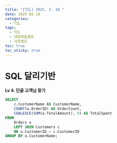 ```yaml
---
title: "[TIL] 2025. 2. 10."
date: 2025-02-10
categories:
  - TIL
tags:
  - TIL
  - 내일배움캠프
  - 사전캠프
toc: true
toc_sticky: true
---
```

# SQL 달리기반

**Lv 4. 단골 고객님 찾기**

```sql
SELECT 
	c.CustomerName AS CustomerName,
	COUNT(o.OrderID) AS OrderCount, 
	COALESCE(SUM(o.TotalAmount), 0) AS TotalSpent
FROM 
	Orders o 
	LEFT JOIN Customers c
	ON o.CustomerID = c.CustomerID
GROUP BY o.CustomerName;
```